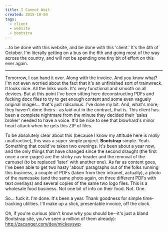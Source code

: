 ```yaml
---
title: I Cannot Wait
created: 2015-10-04
tags:
  - client
  - website
  - bootstra
---
```


...to be done with this website, and be done with this 'client.' It's the 4th of October. I'm literally getting on a bus on the 6th and going most of the way across the country, and will not be spending one tiny bit of effort on this ever again.

---------

Tomorrow, I can hand it over. Along with the invoice. And you know what? I'm not even worried about the fact that it's an unfinished sort of trainwreck. It looks nice. All the links work. It's very functional and smooth on all devices. But at this point I've been sitting here deconstructing PDFs and fucking docx files to try to get enough content and some even vaguely original images... that's just ridiculous. I've done my bit. And, what's more, they haven't done theirs--as laid out in the contract, that is. This client has been a complete nightmare from the minute they decided their 'sales broker' needed to have a voice. It'd be nice to see that blowhard's minor heart attack when he gets this ZIP of files.

To be absolutely clear about this (because I know my attitude here is _really_ unattractive), this was a super simple project. **Bootstrap** simple. Yeah. Something that could've taken two evenings. It's been about a year now, and the only things that have changed since the second draught (the first once a one-pager) are the sticky nav header and the removal of the carousel (to be replaced 'later' with another one). As far as content goes, I've been able to get two hasty 'about'  paragraphs out of the folks running this business, a couple of PDFs (taken from their intranet, actually), a photo of the namesake (and the same photo again, on three different PDFs with text overlays) and several copies of the same two logo files. This is a wholesale food business. Not one bit of info on their food. Not. One.

So... fuck it. I'm done. It's been a year. Thank goodness for simple time-tracking utilities. I'll make up a slick, presentable invoice, off the clock.

Oh, if you're curious (don't know why you should be--it's just a bland Bootstrap site, you've seen a million of them already): <http://zacanger.com/dev/mickeyswp>
